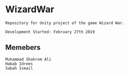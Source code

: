 # WizardWar
	Repository for Unity project of the game Wizard War.
	
	Development Started: February 27th 2019

## Memebers 
    Muhammad Shahrom Ali
    Habab Idrees
    Sabah Ismail 
